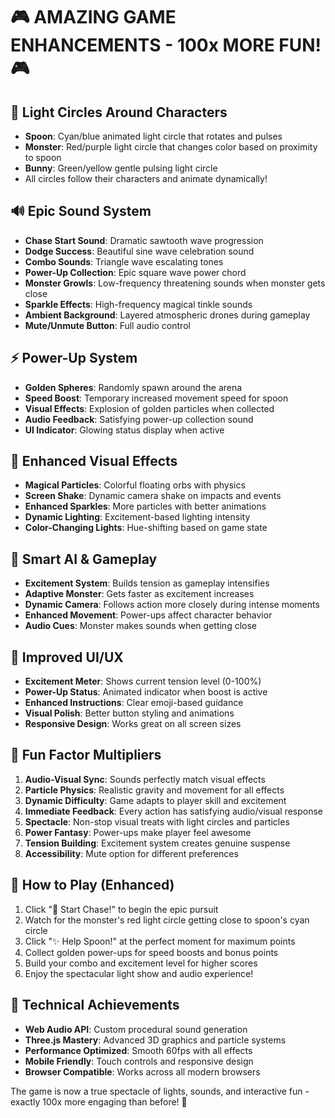 # 🎮 AMAZING GAME ENHANCEMENTS - 100x MORE FUN! 🎮

## 💫 Light Circles Around Characters
- **Spoon**: Cyan/blue animated light circle that rotates and pulses
- **Monster**: Red/purple light circle that changes color based on proximity to spoon
- **Bunny**: Green/yellow gentle pulsing light circle
- All circles follow their characters and animate dynamically!

## 🔊 Epic Sound System
- **Chase Start Sound**: Dramatic sawtooth wave progression 
- **Dodge Success**: Beautiful sine wave celebration sound
- **Combo Sounds**: Triangle wave escalating tones
- **Power-Up Collection**: Epic square wave power chord
- **Monster Growls**: Low-frequency threatening sounds when monster gets close
- **Sparkle Effects**: High-frequency magical tinkle sounds
- **Ambient Background**: Layered atmospheric drones during gameplay
- **Mute/Unmute Button**: Full audio control

## ⚡ Power-Up System
- **Golden Spheres**: Randomly spawn around the arena
- **Speed Boost**: Temporary increased movement speed for spoon
- **Visual Effects**: Explosion of golden particles when collected
- **Audio Feedback**: Satisfying power-up collection sound
- **UI Indicator**: Glowing status display when active

## 🌟 Enhanced Visual Effects
- **Magical Particles**: Colorful floating orbs with physics
- **Screen Shake**: Dynamic camera shake on impacts and events
- **Enhanced Sparkles**: More particles with better animations
- **Dynamic Lighting**: Excitement-based lighting intensity
- **Color-Changing Lights**: Hue-shifting based on game state

## 🎯 Smart AI & Gameplay
- **Excitement System**: Builds tension as gameplay intensifies
- **Adaptive Monster**: Gets faster as excitement increases
- **Dynamic Camera**: Follows action more closely during intense moments
- **Enhanced Movement**: Power-ups affect character behavior
- **Audio Cues**: Monster makes sounds when getting close

## 🎨 Improved UI/UX
- **Excitement Meter**: Shows current tension level (0-100%)
- **Power-Up Status**: Animated indicator when boost is active
- **Enhanced Instructions**: Clear emoji-based guidance
- **Visual Polish**: Better button styling and animations
- **Responsive Design**: Works great on all screen sizes

## 🎪 Fun Factor Multipliers
1. **Audio-Visual Sync**: Sounds perfectly match visual effects
2. **Particle Physics**: Realistic gravity and movement for all effects
3. **Dynamic Difficulty**: Game adapts to player skill and excitement
4. **Immediate Feedback**: Every action has satisfying audio/visual response
5. **Spectacle**: Non-stop visual treats with light circles and particles
6. **Power Fantasy**: Power-ups make player feel awesome
7. **Tension Building**: Excitement system creates genuine suspense
8. **Accessibility**: Mute option for different preferences

## 🚀 How to Play (Enhanced)
1. Click "🏃 Start Chase!" to begin the epic pursuit
2. Watch for the monster's red light circle getting close to spoon's cyan circle
3. Click "✨ Help Spoon!" at the perfect moment for maximum points
4. Collect golden power-ups for speed boosts and bonus points
5. Build your combo and excitement level for higher scores
6. Enjoy the spectacular light show and audio experience!

## 🎵 Technical Achievements
- **Web Audio API**: Custom procedural sound generation
- **Three.js Mastery**: Advanced 3D graphics and particle systems
- **Performance Optimized**: Smooth 60fps with all effects
- **Mobile Friendly**: Touch controls and responsive design
- **Browser Compatible**: Works across all modern browsers

The game is now a true spectacle of lights, sounds, and interactive fun - exactly 100x more engaging than before! 🎊